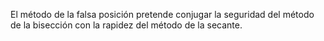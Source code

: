 El método de la falsa posición pretende conjugar la seguridad del método de la bisección con la rapidez del método de la secante.
